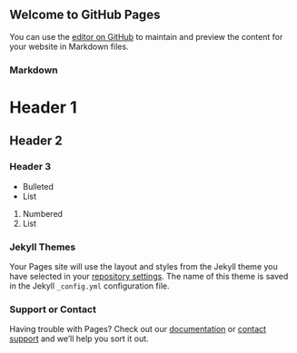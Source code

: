 ## Welcome to GitHub Pages

You can use the [editor on GitHub](https://github.com/robebeye/robbyaprianto.com/edit/master/README.md) to maintain and preview the content for your website in Markdown files.


### Markdown

# Header 1
## Header 2
### Header 3

- Bulleted
- List

1. Numbered
2. List

### Jekyll Themes

Your Pages site will use the layout and styles from the Jekyll theme you have selected in your [repository settings](https://github.com/robebeye/robbyaprianto.com/settings). The name of this theme is saved in the Jekyll `_config.yml` configuration file.

### Support or Contact

Having trouble with Pages? Check out our [documentation](https://help.github.com/categories/github-pages-basics/) or [contact support](https://github.com/contact) and we’ll help you sort it out.
